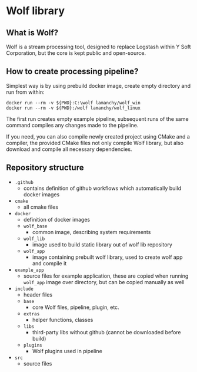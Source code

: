 # Wolf library

## What is Wolf?
Wolf is a stream processing tool, designed to replace Logstash within Y Soft Corporation, but
the core is kept public and open-source. 

## How to create processing pipeline?
Simplest way is by using prebuild docker image, create empty directory and run from within: 
```
docker run --rm -v ${PWD}:C:\wolf lamanchy/wolf_win
docker run --rm -v ${PWD}:/wolf lamanchy/wolf_linux
```
The first run creates empty example pipeline, subsequent runs of the same command compiles
any changes made to the pipeline.

If you need, you can also compile newly created project using CMake and a compiler, the provided
CMake files not only compile Wolf library, but also download and compile all necessary dependencies.

## Repository structure

- `.github`
    - contains definition of github workflows which automatically build docker images
- `cmake`
    - all cmake files
- `docker`
    - definition of docker images
    - `wolf_base`
        - common image, describing system requirements
    - `wolf_lib`
        - image used to build static library out of wolf lib repository
    - `wolf_app`
        - image containing prebuilt wolf library, used to create wolf app and compile it
- `example_app`
    - source files for example application, these are copied when running `wolf_app` image over
    directory, but can be copied manually as well
- `include`
    - header files
    - `base`
        - core Wolf files, pipeline, plugin, etc.
    - `extras`
        - helper functions, classes
    - `libs`
        - third-party libs without github (cannot be downloaded before build)
    - `plugins`
        - Wolf plugins used in pipeline
- `src`
    - source files